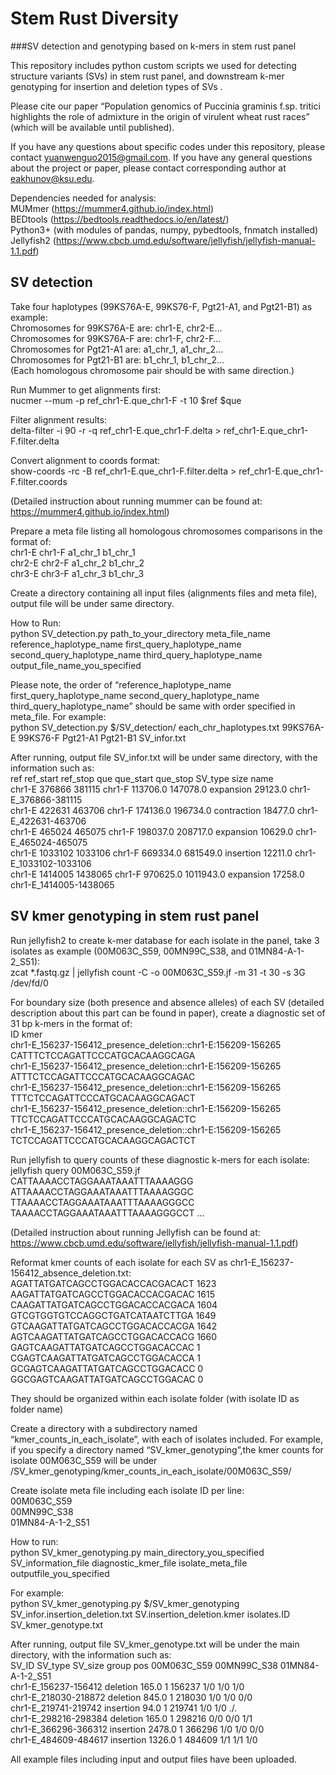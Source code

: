 # Stem Rust Diversity
###SV detection and genotyping based on k-mers in stem rust panel



This repository includes python custom scripts we used for detecting structure variants (SVs) in stem rust panel, and downstream k-mer genotyping for insertion and deletion types of SVs .

Please cite our paper “Population genomics of Puccinia graminis f.sp. tritici highlights the role of admixture in the origin of virulent wheat rust races” (which will be available until published).

If you have any questions about specific codes under this repository, please contact yuanwenguo2015@gmail.com. If you have any general questions about the project or paper, please contact corresponding author at eakhunov@ksu.edu.



Dependencies needed for analysis:<br/>
MUMmer (https://mummer4.github.io/index.html)<br/>
BEDtools (https://bedtools.readthedocs.io/en/latest/)<br/>
Python3+ (with modules of pandas, numpy, pybedtools, fnmatch installed)<br/>
Jellyfish2 (https://www.cbcb.umd.edu/software/jellyfish/jellyfish-manual-1.1.pdf)<br/>












## SV detection 

Take four haplotypes (99KS76A-E, 99KS76-F, Pgt21-A1, and Pgt21-B1) as example:<br/>
Chromosomes for 99KS76A-E are: chr1-E, chr2-E…<br/>
Chromosomes for 99KS76A-F are: chr1-F, chr2-F…<br/>
Chromosomes for Pgt21-A1 are: a1_chr_1, a1_chr_2…<br/>
Chromosomes for Pgt21-B1 are: b1_chr_1, b1_chr_2…<br/>
(Each homologous chromosome pair should be with same direction.)

Run Mummer to get alignments first:<br/>
nucmer --mum -p ref_chr1-E.que_chr1-F -t 10 $ref $que

Filter alignment results:<br/>
delta-filter -i 90 -r -q ref_chr1-E.que_chr1-F.delta >  ref_chr1-E.que_chr1-F.filter.delta

Convert alignment to coords format:<br/>
show-coords -rc -B ref_chr1-E.que_chr1-F.filter.delta > ref_chr1-E.que_chr1-F.filter.coords

(Detailed instruction about running mummer can be found at: https://mummer4.github.io/index.html)

Prepare a meta file listing all homologous chromosomes comparisons in the format of:<br/>
chr1-E	chr1-F	a1_chr_1	b1_chr_1<br/>
chr2-E	chr2-F	a1_chr_2	b1_chr_2<br/>
chr3-E	chr3-F	a1_chr_3	b1_chr_3<br/>

Create a directory containing all input files (alignments files and meta file), output file will be under same directory.

How to Run:<br/>
python SV_detection.py path_to_your_directory meta_file_name reference_haplotype_name first_query_haplotype_name second_query_haplotype_name third_query_haplotype_name output_file_name_you_specified

Please note, the order of “reference_haplotype_name first_query_haplotype_name second_query_haplotype_name third_query_haplotype_name” should be same with order specified in meta_file. For example:<br/>
python SV_detection.py $/SV_detection/ each_chr_haplotypes.txt 99KS76A-E 99KS76-F Pgt21-A1 Pgt21-B1 SV_infor.txt

After running, output file SV_infor.txt  will be under same directory, with the information such as:<br/>
ref	ref_start	ref_stop	que	que_start	que_stop	SV_type	size	name<br/>
chr1-E	376866	381115	chr1-F	113706.0	147078.0	expansion	29123.0	chr1-E_376866-381115<br/>
chr1-E	422631	463706	chr1-F	174136.0	196734.0	contraction	18477.0	chr1-E_422631-463706<br/>
chr1-E	465024	465075	chr1-F	198037.0	208717.0	expansion	10629.0	chr1-E_465024-465075<br/>
chr1-E	1033102	1033106	chr1-F	669334.0	681549.0	insertion	12211.0	chr1-E_1033102-1033106<br/>
chr1-E	1414005	1438065	chr1-F	970625.0	1011943.0	expansion	17258.0	chr1-E_1414005-1438065<br/>










## SV kmer genotyping in stem rust panel
Run jellyfish2 to create k-mer database for each isolate in the panel, take 3 isolates as example (00M063C_S59, 00MN99C_S38, and 01MN84-A-1-2_S51):<br/>
zcat *.fastq.gz | jellyfish count -C -o 00M063C_S59.jf -m 31 -t 30 -s 3G /dev/fd/0


For boundary size (both presence and absence alleles) of each SV (detailed description about this part can be found in paper), create a diagnostic set of 31 bp k-mers in the format of:<br/>
ID	kmer<br/>
chr1-E_156237-156412_presence_deletion::chr1-E:156209-156265	CATTTCTCCAGATTCCCATGCACAAGGCAGA<br/>
chr1-E_156237-156412_presence_deletion::chr1-E:156209-156265	ATTTCTCCAGATTCCCATGCACAAGGCAGAC<br/>
chr1-E_156237-156412_presence_deletion::chr1-E:156209-156265	TTTCTCCAGATTCCCATGCACAAGGCAGACT<br/>
chr1-E_156237-156412_presence_deletion::chr1-E:156209-156265	TTCTCCAGATTCCCATGCACAAGGCAGACTC<br/>
chr1-E_156237-156412_presence_deletion::chr1-E:156209-156265	TCTCCAGATTCCCATGCACAAGGCAGACTCT<br/>


Run jellyfish to query counts of these diagnostic k-mers for each isolate:<br/>
jellyfish query 00M063C_S59.jf CATTAAAACCTAGGAAATAAATTTAAAAGGG ATTAAAACCTAGGAAATAAATTTAAAAGGGC TTAAAACCTAGGAAATAAATTTAAAAGGGCC TAAAACCTAGGAAATAAATTTAAAAGGGCCT …<br/>

(Detailed instruction about running Jellyfish can be found at: https://www.cbcb.umd.edu/software/jellyfish/jellyfish-manual-1.1.pdf)


Reformat kmer counts of each isolate for each SV as chr1-E_156237-156412_absence_deletion.txt:<br/>
AGATTATGATCAGCCTGGACACCACGACACT 1623<br/>
AAGATTATGATCAGCCTGGACACCACGACAC 1615<br/>
CAAGATTATGATCAGCCTGGACACCACGACA 1604<br/>
GTCGTGGTGTCCAGGCTGATCATAATCTTGA 1649<br/>
GTCAAGATTATGATCAGCCTGGACACCACGA 1642<br/>
AGTCAAGATTATGATCAGCCTGGACACCACG 1660<br/>
GAGTCAAGATTATGATCAGCCTGGACACCAC 1<br/>
CGAGTCAAGATTATGATCAGCCTGGACACCA 1<br/>
GCGAGTCAAGATTATGATCAGCCTGGACACC 0<br/>
GGCGAGTCAAGATTATGATCAGCCTGGACAC 0<br/>

They should be organized within each isolate folder (with isolate ID as folder name)

Create a directory with a subdirectory named “kmer_counts_in_each_isolate”, with each of isolates included. For example, if you specify a directory named “SV_kmer_genotyping”,the kmer counts for isolate 00M063C_S59 will be under /SV_kmer_genotyping/kmer_counts_in_each_isolate/00M063C_S59/

Create isolate meta file including each isolate ID per line:<br/>
00M063C_S59<br/>
00MN99C_S38<br/>
01MN84-A-1-2_S51<br/>

How to run:<br/>
python SV_kmer_genotyping.py
main_directory_you_specified SV_information_file diagnostic_kmer_file isolate_meta_file outputfile_you_specified 

For example:<br/>
python SV_kmer_genotyping.py
$/SV_kmer_genotyping SV_infor.insertion_deletion.txt SV.insertion_deletion.kmer isolates.ID SV_kmer_genotype.txt

After running, output file SV_kmer_genotype.txt will be under the main directory, with the information such as:<br/>
SV_ID	SV_type	SV_size	group	pos	00M063C_S59	00MN99C_S38	01MN84-A-1-2_S51<br/>
chr1-E_156237-156412	deletion	165.0	1	156237	1/0	1/0	1/0<br/>
chr1-E_218030-218872	deletion	845.0	1	218030	1/0	1/0	0/0<br/>
chr1-E_219741-219742	insertion	94.0	1	219741	1/0	1/0	./.<br/>
chr1-E_298216-298384	deletion	165.0	1	298216	0/0	0/0	1/1<br/>
chr1-E_366296-366312	insertion	2478.0	1	366296	1/0	1/0	0/0<br/>
chr1-E_484609-484617	insertion	1326.0	1	484609	1/1	1/1	1/0<br/>

All example files including input and output files have been uploaded.




